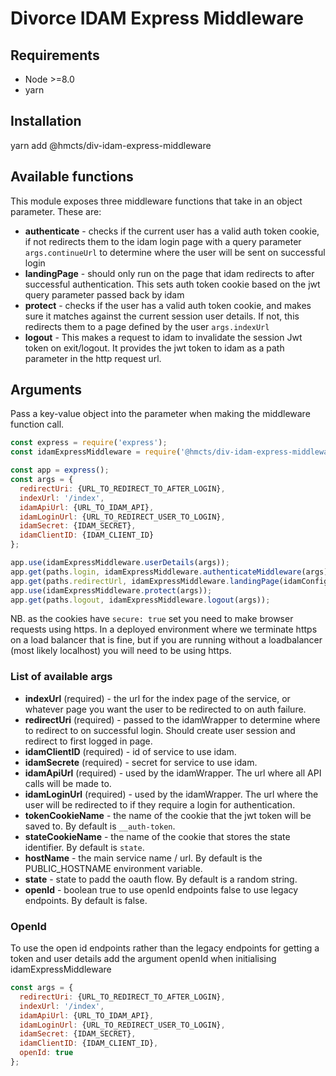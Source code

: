 # Divorce IDAM Express Middleware


## Requirements

* Node >=8.0
* yarn


## Installation

yarn add @hmcts/div-idam-express-middleware


## Available functions

This module exposes three middleware functions that take in an object parameter. These are:

* **authenticate** - checks if the current user has a valid auth token cookie, if not redirects them to the idam login page with a query parameter `args.continueUrl` to determine where the user will be sent on successful login
* **landingPage** - should only run on the page that idam redirects to after successful authentication. This sets auth token cookie based on the jwt query parameter passed back by idam
* **protect** - checks if the user has a valid auth token cookie, and makes sure it matches against the current session user details. If not, this redirects them to a page defined by the user `args.indexUrl`
* **logout** - This makes a request to idam to invalidate the session Jwt token on exit/logout. It provides the jwt token to idam as a path parameter in the http request url.


##  Arguments

Pass a key-value object into the parameter when making the middleware function call.

```javascript
const express = require('express');
const idamExpressMiddleware = require('@hmcts/div-idam-express-middleware');

const app = express();
const args = {
  redirectUri: {URL_TO_REDIRECT_TO_AFTER_LOGIN},
  indexUrl: '/index',
  idamApiUrl: {URL_TO_IDAM_API},
  idamLoginUrl: {URL_TO_REDIRECT_USER_TO_LOGIN},
  idamSecret: {IDAM_SECRET},
  idamClientID: {IDAM_CLIENT_ID}
};

app.use(idamExpressMiddleware.userDetails(args));
app.get(paths.login, idamExpressMiddleware.authenticateMiddleware(args));
app.get(paths.redirectUrl, idamExpressMiddleware.landingPage(idamConfig));
app.use(idamExpressMiddleware.protect(args));
app.get(paths.logout, idamExpressMiddleware.logout(args));
```

NB. as the cookies have `secure: true` set you need to make browser requests using https. In a deployed environment 
where we terminate https on a load balancer that is fine, but if you are running without a loadbalancer (most likely
localhost) you will need to be using https.  

### List of available args

* **indexUrl** (required) - the url for the index page of the service, or whatever page you want the user to be redirected to on auth failure.
* **redirectUri** (required) - passed to the idamWrapper to determine where to redirect to on successful login. Should create user session and redirect to first logged in page.
* **idamClientID** (required) - id of service to use idam.
* **idamSecrete** (required) - secret for service to use idam.
* **idamApiUrl** (required) - used by the idamWrapper. The url where all API calls will be made to.
* **idamLoginUrl** (required) - used by the idamWrapper. The url where the user will be redirected to if they require a login for authentication.
* **tokenCookieName** - the name of the cookie that the jwt token will be saved to. By default is `__auth-token`.
* **stateCookieName** - the name of the cookie that stores the state identifier. By default is `state`.
* **hostName** - the main service name / url. By default is the PUBLIC_HOSTNAME environment variable.
* **state** - state to padd the oauth flow. By default is a random string.
* **openId** - boolean true to use openId endpoints false to use legacy endpoints. By default is false.

### OpenId

To use the open id endpoints rather than the legacy endpoints for getting a token and user details add the argument openId when initialising idamExpressMiddleware 

```javascript
const args = {
  redirectUri: {URL_TO_REDIRECT_TO_AFTER_LOGIN},
  indexUrl: '/index',
  idamApiUrl: {URL_TO_IDAM_API},
  idamLoginUrl: {URL_TO_REDIRECT_USER_TO_LOGIN},
  idamSecret: {IDAM_SECRET},
  idamClientID: {IDAM_CLIENT_ID},
  openId: true
};
```
